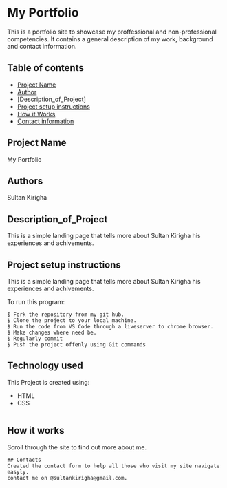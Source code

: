 # My Portfolio


This is a portfolio site to showcase my proffessional and non-professional competencies.
It contains a general description of my work, background and contact information.
## Table of contents
* [Project Name](#My-portfoilio)
* [Author]()
* [Description_of_Project]
* [Project setup instructions](#technologies)
* [How it Works](#instructions)
* [Contact information](#contacts)

## Project Name
 My Portfolio


## Authors
 Sultan Kirigha


## Description_of_Project
This is a simple landing page that tells more about Sultan Kirigha his experiences and achivements.


## Project setup instructions
This is a simple landing page that tells more about Sultan Kirigha his experiences and achivements.

To run this program:

```
$ Fork the repository from my git hub.
$ Clone the project to your local machine.
$ Run the code from VS Code through a liveserver to chrome browser.
$ Make changes where need be.
$ Regularly commit
$ Push the project offenly using Git commands

```
## Technology used
This Project is created using:
* HTML
* CSS
```
```
## How it works
Scroll through the site to find out more about me.
```
## Contacts
Created the contact form to help all those who visit my site navigate easyly.
contact me on @sultankirigha@gmail.com.